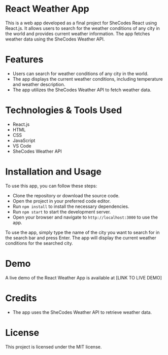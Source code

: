 # React Weather App

This is a web app developed as a final project for SheCodes React using React.js. It allows users to search for the weather conditions of any city in the world and provides current weather information. The app fetches weather data using the SheCodes Weather API.

# Features

- Users can search for weather conditions of any city in the world.
- The app displays the current weather conditions, including temperature and weather description.
- The app utilizes the SheCodes Weather API to fetch weather data.

# Technologies & Tools Used

- React.js
- HTML
- CSS
- JavaScript
- VS Code
- SheCodes Weather API

# Installation and Usage

To use this app, you can follow these steps:

- Clone the repository or download the source code.
- Open the project in your preferred code editor.
- Run `npm install` to install the necessary dependencies.
- Run `npm start` to start the development server.
- Open your browser and navigate to `http://localhost:3000` to use the app.

To use the app, simply type the name of the city you want to search for in the search bar and press Enter. The app will display the current weather conditions for the searched city.

# Demo

A live demo of the React Weather App is available at [LINK TO LIVE DEMO]

# Credits

- The app uses the SheCodes Weather API to retrieve weather data.

# License

This project is licensed under the MIT license.
